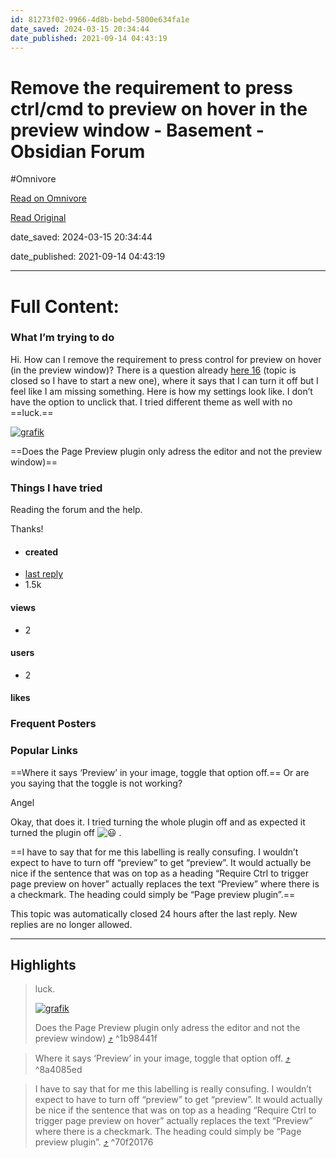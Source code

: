 ```yaml
---
id: 81273f02-9966-4d8b-bebd-5800e634fa1e
date_saved: 2024-03-15 20:34:44
date_published: 2021-09-14 04:43:19
---
```


# Remove the requirement to press ctrl/cmd to preview on hover in the preview window - Basement - Obsidian Forum
#Omnivore

[Read on Omnivore](https://omnivore.app/me/remove-the-requirement-to-press-ctrl-cmd-to-preview-on-hover-in--18e44aeb667)

[Read Original](https://forum.obsidian.md/t/remove-the-requirement-to-press-ctrl-cmd-to-preview-on-hover-in-the-preview-window/24139)

date_saved: 2024-03-15 20:34:44

date_published: 2021-09-14 04:43:19

--- 

# Full Content: 

### [](#what-im-trying-to-do-1)What I’m trying to do

Hi. How can I remove the requirement to press control for preview on hover (in the preview window)? There is a question already [here 16](https://forum.obsidian.md/t/how-can-i-configure-page-preview-do-not-require-ctrl-cmd-on-hover-in-preview-mode/18557) (topic is closed so I have to start a new one), where it says that I can turn it off but I feel like I am missing something. Here is how my settings look like. I don’t have the option to unclick that. I tried different theme as well with no ==luck.==

[![grafik](https://proxy-prod.omnivore-image-cache.app/690x420,sESVV3igKmJFPmSDZWuR_wWpzVHHsFnwXirUndxUujQA/https://forum.obsidian.md/uploads/default/optimized/3X/f/c/fce087c925f4b18cd99da1fca6017e1006d8b681_2_690x420.png)](https://forum.obsidian.md/uploads/default/original/3X/f/c/fce087c925f4b18cd99da1fca6017e1006d8b681.png "grafik")

==Does the Page Preview plugin only adress the editor and not the preview window)==

### [](#things-i-have-tried-2)Things I have tried

Reading the forum and the help.

Thanks!

* #### created
* [ last reply ](https://forum.obsidian.md/t/remove-the-requirement-to-press-ctrl-cmd-to-preview-on-hover-in-the-preview-window/24139/4)
* 1.5k  
#### views
* 2  
#### users
* 2  
#### likes

### Frequent Posters

### Popular Links

==Where it says ‘Preview’ in your image, toggle that option off.== Or are you saying that the toggle is not working?

Angel

Okay, that does it. I tried turning the whole plugin off and as expected it turned the plugin off ![:smiley:](https://proxy-prod.omnivore-image-cache.app/0x0,sxb1sOiBMk5grX3x7PGZBDWT7bSOREZst6FtH_b8PG6I/https://forum.obsidian.md/images/emoji/apple/smiley.png?v=10 ":smiley:") .

==I have to say that for me this labelling is really consufing. I wouldn’t expect to have to turn off “preview” to get “preview”. It would actually be nice if the sentence that was on top as a heading “Require Ctrl to trigger page preview on hover” actually replaces the text “Preview” where there is a checkmark. The heading could simply be “Page preview plugin”.==

This topic was automatically closed 24 hours after the last reply. New replies are no longer allowed.

---

## Highlights

> luck.
> 
> [![grafik](https://proxy-prod.omnivore-image-cache.app/690x420,sESVV3igKmJFPmSDZWuR_wWpzVHHsFnwXirUndxUujQA/https://forum.obsidian.md/uploads/default/optimized/3X/f/c/fce087c925f4b18cd99da1fca6017e1006d8b681_2_690x420.png)](https://forum.obsidian.md/uploads/default/original/3X/f/c/fce087c925f4b18cd99da1fca6017e1006d8b681.png "grafik")
> 
> Does the Page Preview plugin only adress the editor and not the preview window) [⤴️](https://omnivore.app/me/remove-the-requirement-to-press-ctrl-cmd-to-preview-on-hover-in--18e44aeb667#1b98441f-a783-44f8-b6f0-35e715d7c14e)  ^1b98441f

> Where it says ‘Preview’ in your image, toggle that option off. [⤴️](https://omnivore.app/me/remove-the-requirement-to-press-ctrl-cmd-to-preview-on-hover-in--18e44aeb667#8a4085ed-2dac-4127-b963-5d339d99d2fa)  ^8a4085ed

> I have to say that for me this labelling is really consufing. I wouldn’t expect to have to turn off “preview” to get “preview”. It would actually be nice if the sentence that was on top as a heading “Require Ctrl to trigger page preview on hover” actually replaces the text “Preview” where there is a checkmark. The heading could simply be “Page preview plugin”. [⤴️](https://omnivore.app/me/remove-the-requirement-to-press-ctrl-cmd-to-preview-on-hover-in--18e44aeb667#70f20176-52c2-4a5a-ba63-8a1d02c495cd)  ^70f20176

